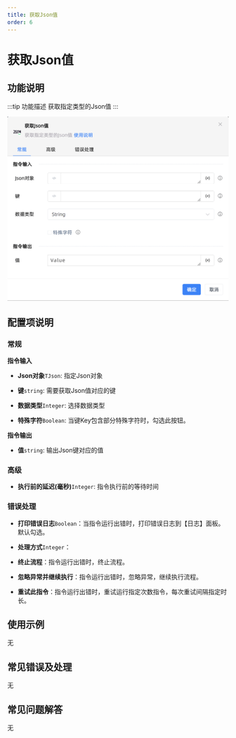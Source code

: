 ```yaml
---
title: 获取Json值
order: 6
---
```


# 获取Json值

## 功能说明

:::tip 功能描述
获取指定类型的Json值
:::

![获取Json值](../../../assets/获取Json值_command.png)

## 配置项说明

### 常规

**指令输入**

- **Json对象**`TJson`: 指定Json对象

- **键**`string`: 需要获取Json值对应的键

- **数据类型**`Integer`: 选择数据类型

- **特殊字符**`Boolean`: 当键Key包含部分特殊字符时，勾选此按钮。


**指令输出**

- **值**`string`: 输出Json键对应的值

### 高级

- **执行前的延迟(毫秒)**`Integer`: 指令执行前的等待时间

### 错误处理

- **打印错误日志**`Boolean`：当指令运行出错时，打印错误日志到【日志】面板。默认勾选。

- **处理方式**`Integer`：

 - **终止流程**：指令运行出错时，终止流程。

 - **忽略异常并继续执行**：指令运行出错时，忽略异常，继续执行流程。

 - **重试此指令**：指令运行出错时，重试运行指定次数指令，每次重试间隔指定时长。

## 使用示例
无

## 常见错误及处理

无

## 常见问题解答

无

